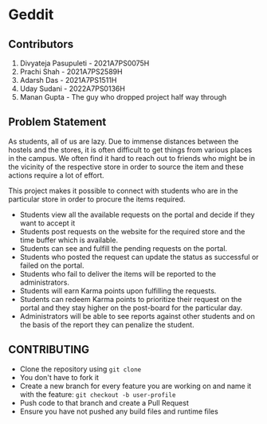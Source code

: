 # Geddit

## Contributors
1. Divyateja Pasupuleti - 2021A7PS0075H
2. Prachi Shah - 2021A7PS2589H
3. Adarsh Das - 2021A7PS1511H
4. Uday Sudani - 2022A7PS0136H
5. Manan Gupta - The guy who dropped project half way through

## Problem Statement

As students, all of us are lazy. Due to immense distances between the hostels and the stores, it is often difficult to get things from various places in the campus. We often find it hard to reach out to friends who might be in the vicinity of the respective store in order to source the item and these actions require a lot of effort.

This project makes it possible to connect with students who are in the particular store in order to procure the items required.

- Students view all the available requests on the portal and decide if they want to accept it
- Students post requests on the website for the required store and the time buffer which is available.
- Students can see and fulfill the pending requests on the portal.
- Students who posted the request can update the status as successful or failed on the portal.
- Students who fail to deliver the items will be reported to the administrators.
- Students will earn Karma points upon fulfilling the requests.
- Students can redeem Karma points to prioritize their request on the portal and they stay higher on the post-board for the particular day.
- Administrators will be able to see reports against other students and on the basis of the report they can penalize the student.

## CONTRIBUTING
- Clone the repository using `git clone`
- You don't have to fork it
- Create a new branch for every feature you are working on and name it with the feature: `git checkout -b user-profile`
- Push code to that branch and create a Pull Request
- Ensure you have not pushed any build files and runtime files
